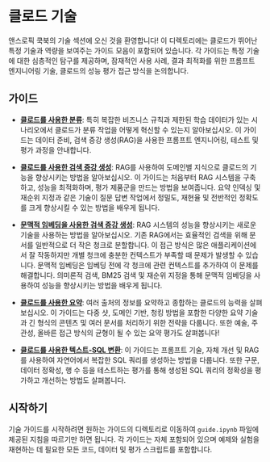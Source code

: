 # 클로드 기술

앤스로픽 쿡북의 기술 섹션에 오신 것을 환영합니다! 이 디렉토리에는 클로드가 뛰어난 특정 기술과 역량을 보여주는 가이드 모음이 포함되어 있습니다. 각 가이드는 특정 기술에 대한 심층적인 탐구를 제공하며, 잠재적인 사용 사례, 결과 최적화를 위한 프롬프트 엔지니어링 기술, 클로드의 성능 평가 접근 방식을 논의합니다.

## 가이드

- **[클로드를 사용한 분류](./classification/guide.ipynb)**: 특히 복잡한 비즈니스 규칙과 제한된 학습 데이터가 있는 시나리오에서 클로드가 분류 작업을 어떻게 혁신할 수 있는지 알아보십시오. 이 가이드는 데이터 준비, 검색 증강 생성(RAG)을 사용한 프롬프트 엔지니어링, 테스트 및 평가 과정을 안내합니다.

- **[클로드를 사용한 검색 증강 생성](./retrieval_augmented_generation/guide.ipynb)**: RAG를 사용하여 도메인별 지식으로 클로드의 기능을 향상시키는 방법을 알아보십시오. 이 가이드는 처음부터 RAG 시스템을 구축하고, 성능을 최적화하며, 평가 제품군을 만드는 방법을 보여줍니다. 요약 인덱싱 및 재순위 지정과 같은 기술이 질문 답변 작업에서 정밀도, 재현율 및 전반적인 정확도를 크게 향상시킬 수 있는 방법을 배우게 됩니다.

- **[문맥적 임베딩을 사용한 검색 증강 생성](./contextual-embeddings/guide.ipynb)**: RAG 시스템의 성능을 향상시키는 새로운 기술을 사용하는 방법을 알아보십시오. 기존 RAG에서는 효율적인 검색을 위해 문서를 일반적으로 더 작은 청크로 분할합니다. 이 접근 방식은 많은 애플리케이션에서 잘 작동하지만 개별 청크에 충분한 컨텍스트가 부족할 때 문제가 발생할 수 있습니다. 문맥적 임베딩은 임베딩 전에 각 청크에 관련 컨텍스트를 추가하여 이 문제를 해결합니다. 의미론적 검색, BM25 검색 및 재순위 지정을 통해 문맥적 임베딩을 사용하여 성능을 향상시키는 방법을 배우게 됩니다.

- **[클로드를 사용한 요약](./summarization/guide.ipynb)**: 여러 출처의 정보를 요약하고 종합하는 클로드의 능력을 살펴보십시오. 이 가이드는 다중 샷, 도메인 기반, 청킹 방법을 포함한 다양한 요약 기술과 긴 형식의 콘텐츠 및 여러 문서를 처리하기 위한 전략을 다룹니다. 또한 예술, 주관성, 올바른 접근 방식의 균형이 될 수 있는 요약 평가도 살펴봅니다!

- **[클로드를 사용한 텍스트-SQL 변환](./text_to_sql/guide.ipynb)**: 이 가이드는 프롬프트 기술, 자체 개선 및 RAG를 사용하여 자연어에서 복잡한 SQL 쿼리를 생성하는 방법을 다룹니다. 또한 구문, 데이터 정확성, 행 수 등을 테스트하는 평가를 통해 생성된 SQL 쿼리의 정확성을 평가하고 개선하는 방법도 살펴봅니다.

## 시작하기

기술 가이드를 시작하려면 원하는 가이드의 디렉토리로 이동하여 `guide.ipynb` 파일에 제공된 지침을 따르기만 하면 됩니다. 각 가이드는 자체 포함되어 있으며 예제와 실험을 재현하는 데 필요한 모든 코드, 데이터 및 평가 스크립트를 포함합니다.